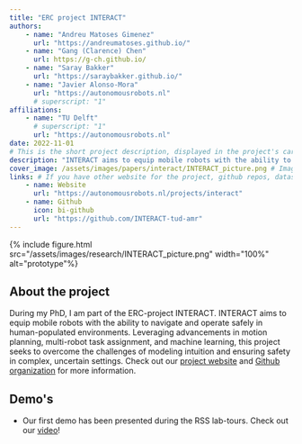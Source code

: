```yaml
---
title: "ERC project INTERACT"
authors:
    - name: "Andreu Matoses Gimenez"
      url: "https://andreumatoses.github.io/"
    - name: "Gang (Clarence) Chen"
      url: https://g-ch.github.io/
    - name: "Saray Bakker"
      url: "https://saraybakker.github.io/"
    - name: "Javier Alonso-Mora"
      url: "https://autonomousrobots.nl"
      # superscript: "1"
affiliations:
    - name: "TU Delft"
      # superscript: "1"
      url: "https://autonomousrobots.nl"
date: 2022-11-01
# This is the short project description, displayed in the project's card"
description: "INTERACT aims to equip mobile robots with the ability to navigate and operate safely in human-populated environments. Leveraging advancements in motion planning, multi-robot task assignment, and machine learning, this project seeks to overcome the challenges of modeling intuition and ensuring safety in complex, uncertain settings."
cover_image: /assets/images/papers/interact/INTERACT_picture.png # Image displayed in the project's card, make it aspect ratio 1x1 (square) for best results, and keep it a reasonable size (like 1-2MB). Can also be a gif
links: # If you have other website for the project, github repos, datasets, etc. put it here. You can also add an icon from https://icons.getbootstrap.com/
    - name: Website
      url: "https://autonomousrobots.nl/projects/interact"
    - name: Github
      icon: bi-github
      url: "https://github.com/INTERACT-tud-amr"
---
```


{% include figure.html src="/assets/images/research/INTERACT_picture.png" width="100%" alt="prototype"%}

## About the project
During my PhD, I am part of the ERC-project INTERACT. 
INTERACT aims to equip mobile robots with the ability to navigate and operate safely in human-populated environments. Leveraging advancements in motion planning, multi-robot task assignment, and machine learning, this project seeks to overcome the challenges of modeling intuition and ensuring safety in complex, uncertain settings. 
Check out our <a href="https://autonomousrobots.nl/projects/interact">project website</a>
and <a href="https://github.com/INTERACT-tud-amr">Github organization</a> for more information. 

## Demo's 
- Our first demo has been presented during the RSS lab-tours. Check out our <a href="https://www.youtube.com/watch?time_continue=1&v=AldMFKnlW3M&embeds_referring_euri=https%3A%2F%2Fautonomousrobots.nl%2F&source_ve_path=Mjg2NjY">video</a>!
